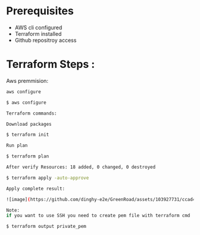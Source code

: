 
# Prerequisites

- AWS cli configured
- Terraform installed
- Github repositroy access



# Terraform Steps : 

Aws premmision:

```bash
aws configure

$ aws configure

Terraform commands:

Download packages

$ terraform init

Run plan

$ terraform plan

After verify Resources: 18 added, 0 changed, 0 destroyed

$ terraform apply -auto-approve

Apply complete result:

![image](https://github.com/dinghy-e2e/GreenRoad/assets/103927731/ccad42dc-d45a-42bf-9ff3-49e56eb34010)

Note:
if you want to use SSH you need to create pem file with terraform cmd

$ terraform output private_pem
